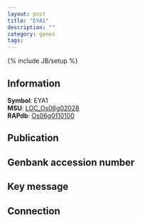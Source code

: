 ```yaml
---
layout: post
title: "EYA1"
description: ""
category: genes
tags: 
---
```

{% include JB/setup %}

## Information
__Symbol__: EYA1  
__MSU__: [LOC_Os06g02028](http://rice.plantbiology.msu.edu/cgi-bin/ORF_infopage.cgi?orf=LOC_Os06g02028)  
__RAPdb__: [Os06g0110100](http://rapdb.dna.affrc.go.jp/viewer/gbrowse_details/irgsp1?name=Os06g0110100)  

## Publication

## Genbank accession number

## Key message

## Connection


